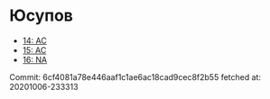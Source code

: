 # Юсупов
- [14: AC](14.md)
- [15: AC](15.md)
- [16: NA](16.md)

Commit: 6cf4081a78e446aaf1c1ae6ac18cad9cec8f2b55
 fetched at: 20201006-233313

